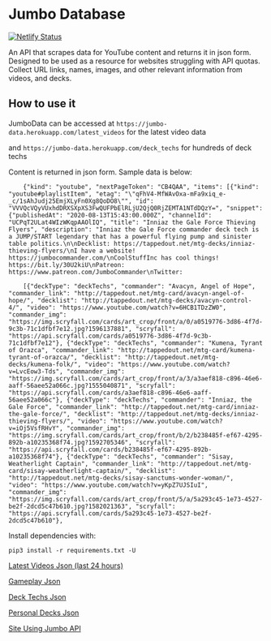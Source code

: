 # Jumbo Database

[![Netlify Status](https://api.netlify.com/api/v1/badges/e06aba21-4039-43e3-9e3b-fb18c7d1e1c3/deploy-status)](https://app.netlify.com/sites/mystifying-goldberg-61d144/deploys)

An API that scrapes data for YouTube content and returns it in json form. Designed to be used as a resource for websites struggling with API quotas. Collect URL links, names, images, and other relevant information from videos, and decks.

## How to use it

JumboData can be accessed at `https://jumbo-data.herokuapp.com/latest_videos` for the latest video data

and `https://jumbo-data.herokuapp.com/deck_techs` for hundreds of deck techs

Content is returned in json form. Sample data is below:

        {"kind": "youtube", "nextPageToken": "CB4QAA", "items": [{"kind": "youtube#playlistItem", "etag": "\"qFhV4-MfWAvOxa-mFa9xiq_e-_c/1sAhJudj25EmjXLyFn0Xg8QoDO8\"", "id": "VVVQcVQyVUxhdDRXSXpXS3FwQUFPbElRLjU2QjQ0RjZEMTA1NTdDQzY=", "snippet": {"publishedAt": "2020-08-13T15:43:00.000Z", "channelId": "UCPqT2ULat4WIzWKqpAAOlIQ", "title": "Inniaz the Gale Force Thieving Flyers", "description": "Inniaz the Gale Force commander deck tech is a JUMP/START legendary that has a powerful flying pump and sinister table politics.\n\nDecklist: https://tappedout.net/mtg-decks/inniaz-thieving-flyers/\nI have a website! https://jumbocommander.com/\nCoolStuffInc has cool things! https://bit.ly/30U2kiU\nPatreon: https://www.patreon.com/JumboCommander\nTwitter:
        
        [{"deckType": "deckTechs", "commander": "Avacyn, Angel of Hope", "commander_link": "http://tappedout.net/mtg-card/avacyn-angel-of-hope/", "decklist": "http://tappedout.net/mtg-decks/avacyn-control-4/", "video": "https://www.youtube.com/watch?v=6HCB1TDzZW0", "commander_img": "https://img.scryfall.com/cards/art_crop/front/a/0/a0519776-3d86-4f7d-9c3b-71c1dfbf7e12.jpg?1596137881", "scryfall": "https://api.scryfall.com/cards/a0519776-3d86-4f7d-9c3b-71c1dfbf7e12"}, {"deckType": "deckTechs", "commander": "Kumena, Tyrant of Orazca", "commander_link": "http://tappedout.net/mtg-card/kumena-tyrant-of-orazca/", "decklist": "http://tappedout.net/mtg-decks/kumena-folk/", "video": "https://www.youtube.com/watch?v=LvcEow3-Tds", "commander_img": "https://img.scryfall.com/cards/art_crop/front/a/3/a3aef818-c896-46e6-aaff-56aee52a066c.jpg?1555040871", "scryfall": "https://api.scryfall.com/cards/a3aef818-c896-46e6-aaff-56aee52a066c"}, {"deckType": "deckTechs", "commander": "Inniaz, the Gale Force", "commander_link": "http://tappedout.net/mtg-card/inniaz-the-gale-force/", "decklist": "http://tappedout.net/mtg-decks/inniaz-thieving-flyers/", "video": "https://www.youtube.com/watch?v=iOj5VsfRHvY", "commander_img": "https://img.scryfall.com/cards/art_crop/front/b/2/b238485f-ef67-4295-892b-a10235368f74.jpg?1592705346", "scryfall": "https://api.scryfall.com/cards/b238485f-ef67-4295-892b-a10235368f74"}, {"deckType": "deckTechs", "commander": "Sisay, Weatherlight Captain", "commander_link": "http://tappedout.net/mtg-card/sisay-weatherlight-captain/", "decklist": "http://tappedout.net/mtg-decks/sisay-sanctums-wonder-woman/", "video": "https://www.youtube.com/watch?v=yKpZ7UJSIuI", "commander_img": "https://img.scryfall.com/cards/art_crop/front/5/a/5a293c45-1e73-4527-be2f-2dcd5c47b610.jpg?1582021363", "scryfall": "https://api.scryfall.com/cards/5a293c45-1e73-4527-be2f-2dcd5c47b610"},

Install dependencies with:

    pip3 install -r requirements.txt -U

[Latest Videos Json (last 24 hours)](https://jumbo_data.herokuapp.com/articles)

[Gameplay Json](https://jumbo_data.herokuapp.com/videos)

[Deck Techs Json](https://jumbo_data.herokuapp.com/deck_techs)

[Personal Decks Json](https://jumbo_data.herokuapp.com/my_decks)

[Site Using Jumbo API ](https://jumbocommander.com/)
